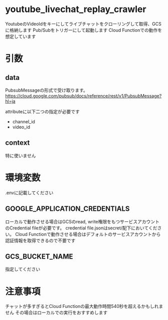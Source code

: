 # youtube_livechat_replay_crawler

YoutubeのVideoIdをキーにしてライブチャットをクローリングして取得、GCSに格納します
Pub/Subをトリガーにして起動します
Cloud Functionでの動作を想定しています


# 引数

## data

PubsubMessageの形式で受け取ります。
https://cloud.google.com/pubsub/docs/reference/rest/v1/PubsubMessage?hl=ja

attributeに以下二つの指定が必要です

* channel_id
* video_id

## context

特に使いません

# 環境変数

.envに記載してください

## GOOGLE_APPLICATION_CREDENTIALS

ローカルで動作させる場合はGCSのread, write権限をもつサービスアカウントのCredential fileが必要です。
credential file.jsonはsecret/配下においてください。
Cloud Functionで動作させる場合はデフォルトのサービスアカウントから認証情報を取得できるので不要です

## GCS_BUCKET_NAME

指定してください


# 注意事項 

チャットが多すぎるとCloud Functionの最大動作時間540秒を超えるかもしれません
その場合はローカルでの実行をおすすめします
